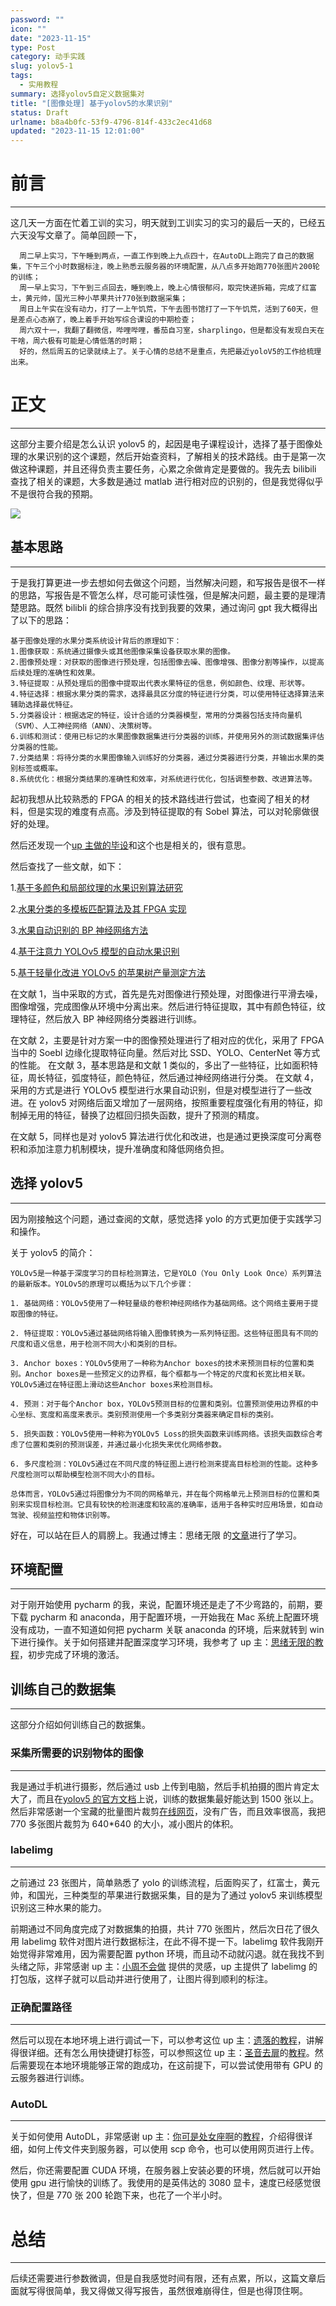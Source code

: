 ```yaml
---
password: ""
icon: ""
date: "2023-11-15"
type: Post
category: 动手实践
slug: yolov5-1
tags:
  - 实用教程
summary: 选择yolov5自定义数据集对
title: "[图像处理] 基于yolov5的水果识别"
status: Draft
urlname: b8a4b0fc-53f9-4796-814f-433c2ec41d68
updated: "2023-11-15 12:01:00"
---
```


# 前言

---

这几天一方面在忙着工训的实习，明天就到工训实习的实习的最后一天的，已经五六天没写文章了。简单回顾一下，

```text
  周二早上实习，下午睡到两点，一直工作到晚上九点四十，在AutoDL上跑完了自己的数据集，下午三个小时数据标注，晚上熟悉云服务器的环境配置，从八点多开始跑770张图片200轮的训练；
  周一早上实习，下午到三点回去，睡到晚上，晚上心情很郁闷，取完快递拆箱，完成了红富士，黄元帅，国光三种小苹果共计770张到数据采集；
  周日上午实在没有动力，打了一上午饥荒，下午去图书馆打了一下午饥荒，活到了60天，但是差点心态崩了，晚上着手开始写综合课设的中期检查；
  周六双十一，我翻了翻微信，哔哩哔哩，番茄自习室，sharplingo，但是都没有发现白天在干啥，周六极有可能是心情低落的时期；
  好的，然后周五的记录就续上了。关于心情的总结不是重点，先把最近yoloV5的工作给梳理出来。
```

# 正文

---

这部分主要介绍是怎么认识 yolov5 的，起因是电子课程设计，选择了基于图像处理的水果识别的这个课题，然后开始查资料，了解相关的技术路线。由于是第一次做这种课题，并且还得负责主要任务，心累之余做肯定是要做的。我先去 bilibili 查找了相关的课题，大多数是通过 matlab 进行相对应的识别的，但是我觉得似乎不是很符合我的预期。

![](https://bu.dusays.com/2023/11/15/65547538298c7.png)

## 基本思路

---

于是我打算更进一步去想如何去做这个问题，当然解决问题，和写报告是很不一样的思路，写报告是不管怎么样，尽可能可读性强，但是解决问题，最主要的是理清楚思路。既然 bilibli 的综合排序没有找到我要的效果，通过询问 gpt 我大概得出了以下的思路：

```text
基于图像处理的水果分类系统设计背后的原理如下：
1.图像获取：系统通过摄像头或其他图像采集设备获取水果的图像。
2.图像预处理：对获取的图像进行预处理，包括图像去噪、图像增强、图像分割等操作，以提高后续处理的准确性和效果。
3.特征提取：从预处理后的图像中提取出代表水果特征的信息，例如颜色、纹理、形状等。
4.特征选择：根据水果分类的需求，选择最具区分度的特征进行分类，可以使用特征选择算法来辅助选择最优特征。
5.分类器设计：根据选定的特征，设计合适的分类器模型，常用的分类器包括支持向量机（SVM）、人工神经网络（ANN）、决策树等。
6.训练和测试：使用已标记的水果图像数据集进行分类器的训练，并使用另外的测试数据集评估分类器的性能。
7.分类结果：将待分类的水果图像输入训练好的分类器，通过分类器进行分类，并输出水果的类别标签或概率。
8.系统优化：根据分类结果的准确性和效率，对系统进行优化，包括调整参数、改进算法等。
```

起初我想从比较熟悉的 FPGA 的相关的技术路线进行尝试，也查阅了相关的材料，但是实现的难度有点高。涉及到特征提取的有 Sobel 算法，可以对轮廓做很好的处理。

然后还发现一个[up 主做的毕设](https://www.bilibili.com/video/BV1rs4y1X7bE/?spm_id_from=333.337.search-card.all.click&vd_source=237e295a40d7aaea043ead8c0d2c78ab)和这个也是相关的，很有意思。

然后查找了一些文献，如下：

1.[基于多颜色和局部纹理的水果识别算法研究](http://cloud.matrixcore.top/s/BxpMf7ceWiMbpyY)

2.[水果分类的多模板匹配算法及其 FPGA 实现](http://cloud.matrixcore.top/s/Y8ey2oj99pKee6g)

3.[水果自动识别的 BP 神经网络方法](http://cloud.matrixcore.top/s/nFgerGYRqZZy8b3)

4.[基于注意力 YOLOv5 模型的自动水果识别](http://cloud.matrixcore.top/s/exaX3dNwfn4jgbZ)

5.[基于轻量化改进 YOLOv5 的苹果树产量测定方法](http://cloud.matrixcore.top/s/ecDHTxi8N3SjD4T)

在文献 1，当中采取的方式，首先是先对图像进行预处理，对图像进行平滑去噪，图像增强，完成图像从环境中分离出来。然后进行特征提取，其中有颜色特征，纹理特征，然后放入 BP 神经网络分类器进行训练。

在文献 2，主要是针对方案一中的图像预处理进行了相对应的优化，采用了 FPGA 当中的 Soebl 边缘化提取特征向量。然后对比 SSD、YOLO、CenterNet 等方式的性能。
在文献 3，基本思路是和文献 1 类似的，多出了一些特征，比如面积特征，周长特征，弧度特征，颜色特征，然后通过神经网络进行分类。
在文献 4，采用的方式是进行 YOLOv5 模型进行水果自动识别，但是对模型进行了一些改进。在 yolov5 对网络后面又增加了一层网络，按照重要程度强化有用的特征，抑制掉无用的特征，替换了边框回归损失函数，提升了预测的精度。

在文献 5，同样也是对 yolov5 算法进行优化和改进，也是通过更换深度可分离卷积和添加注意力机制模块，提升准确度和降低网络负担。

## 选择 yolov5

---

因为刚接触这个问题，通过查阅的文献，感觉选择 yolo 的方式更加便于实践学习和操作。

关于 yolov5 的简介：

```text
YOLOv5是一种基于深度学习的目标检测算法，它是YOLO（You Only Look Once）系列算法的最新版本。YOLOv5的原理可以概括为以下几个步骤：

1. 基础网络：YOLOv5使用了一种轻量级的卷积神经网络作为基础网络。这个网络主要用于提取图像的特征。

2. 特征提取：YOLOv5通过基础网络将输入图像转换为一系列特征图。这些特征图具有不同的尺度和语义信息，用于检测不同大小和类别的目标。

3. Anchor boxes：YOLOv5使用了一种称为Anchor boxes的技术来预测目标的位置和类别。Anchor boxes是一些预定义的边界框，每个框都与一个特定的尺度和长宽比相关联。YOLOv5通过在特征图上滑动这些Anchor boxes来检测目标。

4. 预测：对于每个Anchor box，YOLOv5预测目标的位置和类别。位置预测使用边界框的中心坐标、宽度和高度来表示。类别预测使用一个多类别分类器来确定目标的类别。

5. 损失函数：YOLOv5使用一种称为YOLOv5 Loss的损失函数来训练网络。该损失函数综合考虑了位置和类别的预测误差，并通过最小化损失来优化网络参数。

6. 多尺度检测：YOLOv5通过在不同尺度的特征图上进行检测来提高目标检测的性能。这种多尺度检测可以帮助模型检测不同大小的目标。

总体而言，YOLOv5通过将图像分为不同的网格单元，并在每个网格单元上预测目标的位置和类别来实现目标检测。它具有较快的检测速度和较高的准确率，适用于各种实时应用场景，如自动驾驶、视频监控和物体识别等。
```

好在，可以站在巨人的肩膀上。我通过博主：思绪无限 的[文章](https://www.cnblogs.com/sixuwuxian/p/17372580.html)进行了学习。

## 环境配置

---

对于刚开始使用 pycharm 的我，来说，配置环境还是走了不少弯路的，前期，要下载 pycharm 和 anaconda，用于配置环境，一开始我在 Mac 系统上配置环境没有成功，一直不知道如何把 pycharm 关联 anaconda 的环境，后来就转到 win 下进行操作。关于如何搭建并配置深度学习环境，我参考了 up 主：[思绪无限的教程](https://www.bilibili.com/video/BV1Hg4y1t78v/?spm_id_from=333.999.0.0&vd_source=237e295a40d7aaea043ead8c0d2c78ab)，初步完成了环境的激活。

## 训练自己的数据集

---

这部分介绍如何训练自己的数据集。

### 采集所需要的识别物体的图像

---

我是通过手机进行摄影，然后通过 usb 上传到电脑，然后手机拍摄的图片肯定太大了，而且在[yolov5 的官方文档](https://docs.ultralytics.com/yolov5/)上说，训练的数据集最好能达到 1500 张以上。然后非常感谢一个宝藏的批量图片裁剪[在线网页](https://uutool.cn/img-clip-batch/)，没有广告，而且效率很高，我把 770 多张图片裁剪为 640\*640 的大小，减小图片的体积。

### labelimg

---

之前通过 23 张图片，简单熟悉了 yolo 的训练流程，后面购买了，红富士，黄元帅，和国光，三种类型的苹果进行数据采集，目的是为了通过 yolov5 来训练模型识别这三种水果的能力。

前期通过不同角度完成了对数据集的拍摄，共计 770 张图片，然后次日花了很久用 labelimg 软件对图片进行数据标注，在此不得不提一下。labelimg 软件我刚开始觉得非常难用，因为需要配置 python 环境，而且动不动就闪退。就在我找不到头绪之际，非常感谢 up 主：[小周不会做](https://www.bilibili.com/video/BV1Xh4y1574N/?spm_id_from=333.880.my_history.page.click&vd_source=237e295a40d7aaea043ead8c0d2c78ab) 提供的灵感，up 主提供了 labelimg 的打包版，这样子就可以启动并进行使用了，让图片得到顺利的标注。

### 正确配置路径

---

然后可以现在本地环境上进行调试一下，可以参考这位 up 主：[遗落的教程](https://www.bilibili.com/video/BV1f94y1R7a4/?spm_id_from=333.880.my_history.page.click&vd_source=237e295a40d7aaea043ead8c0d2c78ab)，讲解得很详细。还有怎么用快捷键打标签，可以参照这位 up 主：[圣音去扉](https://space.bilibili.com/471665566)的[教程](https://www.bilibili.com/video/BV1rT411f7Up/?spm_id_from=333.880.my_history.page.click&vd_source=237e295a40d7aaea043ead8c0d2c78ab)。然后需要现在本地环境能够正常的跑成功，在这前提下，可以尝试使用带有 GPU 的云服务器进行训练。

### AutoDL

---

关于如何使用 AutoDL，非常感谢 up 主：[你可是处女座啊](https://space.bilibili.com/21060026)的[教程](https://www.bilibili.com/video/BV13s4y1V7b4/?spm_id_from=333.880.my_history.page.click&vd_source=237e295a40d7aaea043ead8c0d2c78ab)，介绍得很详细，如何上传文件夹到服务器，可以使用 scp 命令，也可以使用网页进行上传。

然后，你还需要配置 CUDA 环境，在服务器上安装必要的环境，然后就可以开始使用 gpu 进行愉快的训练了。我使用的是英伟达的 3080 显卡，速度已经感觉很快了，但是 770 张 200 轮跑下来，也花了一个半小时。

# 总结

---

后续还需要进行参数微调，但是自我感觉时间有限，还有点累，所以，这篇文章后面就写得很简单，我又得做又得写报告，虽然很难崩得住，但是也得顶住啊。
